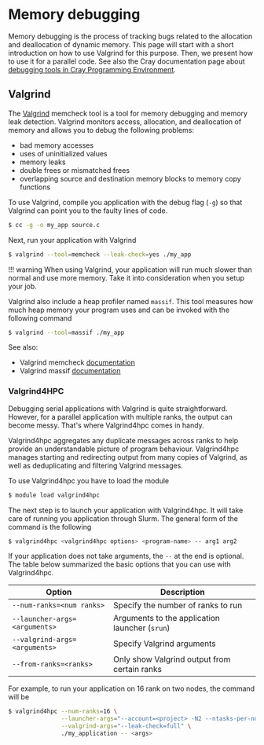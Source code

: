 # Memory debugging

[valgrind]: https://valgrind.org/
[memcheck-doc]: https://valgrind.org/docs/manual/mc-manual.html
[massif-doc]: https://valgrind.org/docs/manual/ms-manual.html

Memory debugging is the process of tracking bugs related to the allocation and
deallocation of dynamic memory. This page will start with a short introduction
on how to use Valgrind for this purpose. Then, we present how to use it for a
parallel code.
See also the Cray documentation page about [debugging tools in Cray Programming Environment](https://cpe.ext.hpe.com/docs/#debugging-tools). 

## Valgrind

The [Valgrind][valgrind] memcheck tool is a tool for memory debugging and
memory leak detection. Valgrind monitors access, allocation, and deallocation
of memory and allows you to debug the following problems:

- bad memory accesses
- uses of uninitialized values
- memory leaks
- double frees or mismatched frees
- overlapping source and destination memory blocks to memory copy functions

To use Valgrind, compile you application with the debug flag (`-g`) so that
Valgrind can point you to the faulty lines of code.

```bash
$ cc -g -o my_app source.c
```

Next, run your application with Valgrind

```bash
$ valgrind --tool=memcheck --leak-check=yes ./my_app
```

!!! warning
    When using Valgrind, your application will run much slower than normal and
    use more memory. Take it into consideration when you setup your job.

Valgrind also include a heap profiler named `massif`. This tool measures how
much heap memory your program uses and can be invoked with the following
command

```bash
$ valgrind --tool=massif ./my_app
```

See also:

- Valgrind memcheck [documentation][memcheck-doc]
- Valgrind massif [documentation][massif-doc]

### Valgrind4HPC

Debugging serial applications with Valgrind is quite straightforward. However,
for a parallel application with multiple ranks, the output can become messy.
That's where Valgrind4hpc comes in handy.

Valgrind4hpc aggregates any duplicate messages across ranks to help provide an
understandable picture of program behaviour. Valgrind4hpc manages starting and
redirecting output from many copies of Valgrind, as well as deduplicating and
filtering Valgrind messages.

To use Valgrind4hpc you have to load the module

```bash
$ module load valgrind4hpc
```

The next step is to launch your application with Valgrind4hpc. It will take care
of running you application through Slurm. The general form of the command is the
following

```bash
$ valgrind4hpc <valgrind4hpc options> <program-name> -- arg1 arg2
```

If your application does not take arguments, the `--` at the end is optional.
The table below summarized the basic options that you can use with Valgrind4hpc.

| Option                        | Description
|-------------------------------|------------------------------------------------|
| `--num-ranks=<num ranks>`     | Specify the number of ranks to run             |
| `--launcher-args=<arguments>` | Arguments to the application launcher (`srun`) |
| `--valgrind-args=<arguments>` | Specify Valgrind arguments                     |
| `--from-ranks=<ranks>`        | Only show Valgrind output from certain ranks   |

For example, to run your application on 16 rank on two nodes, the command will
be

```bash
$ valgrind4hpc --num-ranks=16 \
               --launcher-args="--account=<project> -N2 --ntasks-per-node=8" \
               --valgrind-args="--leak-check=full" \
               ./my_application -- <args>
```
